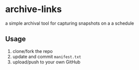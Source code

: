 # archive-links

a simple archival tool for capturing snapshots on a a schedule

## Usage

1. clone/fork the repo
1. update and commit `manifest.txt`
1. upload/push to your own GitHub
